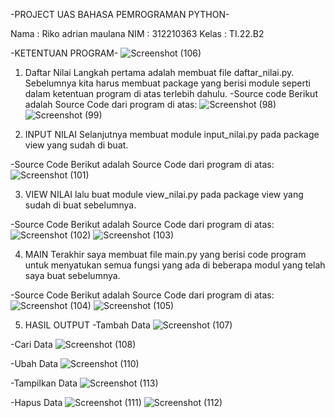 -PROJECT UAS BAHASA PEMROGRAMAN PYTHON-

Nama  : Riko adrian maulana
NIM   : 312210363
Kelas : TI.22.B2

-KETENTUAN PROGRAM-
![Screenshot (106)](https://user-images.githubusercontent.com/115749975/211749541-11a9e158-e6f3-450f-b43f-fed619bee518.png)

1. Daftar Nilai
Langkah pertama adalah membuat file daftar_nilai.py. Sebelumnya kita harus membuat package 
yang berisi module seperti dalam ketentuan program di atas terlebih dahulu.
-Source code 
Berikut adalah Source Code dari program di atas:
![Screenshot (98)](https://user-images.githubusercontent.com/115749975/211750654-3fbec20f-63df-427a-9acf-2c4dd0f13154.png)
![Screenshot (99)](https://user-images.githubusercontent.com/115749975/211750669-26209ae5-c0e6-4c61-ab00-987e2a3720af.png)

2. INPUT NILAI
Selanjutnya membuat module input_nilai.py pada package view yang sudah di buat.

-Source Code
Berikut adalah Source Code dari program di atas:
![Screenshot (101)](https://user-images.githubusercontent.com/115749975/211751611-10e62593-bd3e-49c7-b3ca-b53e2f3f0f36.png)

3. VIEW NILAI
lalu buat module view_nilai.py pada package view yang sudah di buat sebelumnya.

-Source Code
Berikut adalah Source Code dari program di atas:
![Screenshot (102)](https://user-images.githubusercontent.com/115749975/211752538-941b3a60-89b1-4c40-8676-caef70a379e0.png)
![Screenshot (103)](https://user-images.githubusercontent.com/115749975/211752553-95426483-f664-4474-a702-fd083685319f.png)

4. MAIN
Terakhir saya membuat file main.py yang berisi code program untuk menyatukan semua fungsi
yang ada di beberapa modul yang telah saya buat sebelumnya.

-Source Code
Berikut adalah Source Code dari program di atas:
![Screenshot (104)](https://user-images.githubusercontent.com/115749975/211752832-5686f60c-c040-471a-9919-710888d0c4dd.png)
![Screenshot (105)](https://user-images.githubusercontent.com/115749975/211752847-43b69d29-51c2-4b97-a736-dc831bd46767.png)

5. HASIL OUTPUT
-Tambah Data
![Screenshot (107)](https://user-images.githubusercontent.com/115749975/211755132-e09fe035-d438-4a94-b0de-db0b98753825.png)

-Cari Data
![Screenshot (108)](https://user-images.githubusercontent.com/115749975/211755341-acb04ead-82de-4bc7-9423-afcbf53baa62.png)

-Ubah Data
![Screenshot (110)](https://user-images.githubusercontent.com/115749975/211755629-15cc27f4-45e3-4fb4-b969-5c29730e0275.png)

-Tampilkan Data
![Screenshot (113)](https://user-images.githubusercontent.com/115749975/211756417-059c3df0-f50e-47b2-a07c-c9186d7da284.png)

-Hapus Data
![Screenshot (111)](https://user-images.githubusercontent.com/115749975/211756622-e544a32f-1057-4666-afec-5a0645849ffb.png)
![Screenshot (112)](https://user-images.githubusercontent.com/115749975/211756817-465f6b00-46d6-4f38-b675-50d385c8c83c.png)

